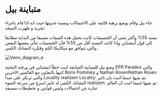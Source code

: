 # متباينة بيل

جاء بيل وقام بوضع برهنة قائمة على الاحتمالات ونسبة حدوثها حيث انه اذا قام باجراء تجربة و ظهرت النتيجة:

 نسبة 55% وأكثر تعني أن الجسيمات كانت تحمل هذه الصفات مسبقا من البداية مطابقا إلى قول أينشتاين 
وإذا كانت النسبة أقل من 55% فأن الجسيمات تتأثر ببعضها البعض والتي تتوافق مع ميكانيكا الكم وفكرة التشابك الكمي.


 ![Venn_diagram_e](~/images/Venn_diagram.png)


وضع بيل للمتباينة السابقة اثبت خطأ اينشتاين في ورقته البحثية EPR Paradox 
والتي كتبها بالتعاون مع العالمين الاخرين  Boris Podolsky و Nathan RosenNathan Rosen والتي ترتكز على مبدأ Locality realizem
Locality: تم نفيها حينما اثبت بان تاثير التشابك الكمي له تاثير اسرع من سرعة الضوء
realizem: تم نفيها حينما اثبت ان العالم عبارة عن احتمالات وليس قوانين و تخطيطات مسبقة






<!-- https://www.youtube.com/watch?v=fBR5HQ-Ja10 -->